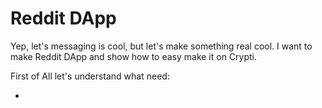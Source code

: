 # Reddit DApp

Yep, let's messaging is cool, but let's make something real cool. I want to make Reddit DApp and show how to easy make it on Crypti.

First of All let's understand what need:

  * 
